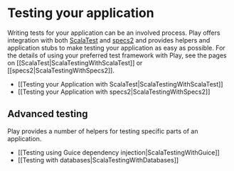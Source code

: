 <!--- Copyright (C) 2009-2015 Typesafe Inc. <http://www.typesafe.com> -->
# Testing your application

Writing tests for your application can be an involved process. Play offers integration with both [ScalaTest](http://www.scalatest.org) and [specs2](http://etorreborre.github.io/specs2/) and provides helpers and application stubs to make testing your application as easy as possible. For the details of using your preferred test framework with Play, see the pages on [[ScalaTest|ScalaTestingWithScalaTest]] or [[specs2|ScalaTestingWithSpecs2]].

* [[Testing your Application with ScalaTest|ScalaTestingWithScalaTest]]
* [[Testing your Application with specs2|ScalaTestingWithSpecs2]]

## Advanced testing

Play provides a number of helpers for testing specific parts of an application.

* [[Testing using Guice dependency injection|ScalaTestingWithGuice]]
* [[Testing with databases|ScalaTestingWithDatabases]]

